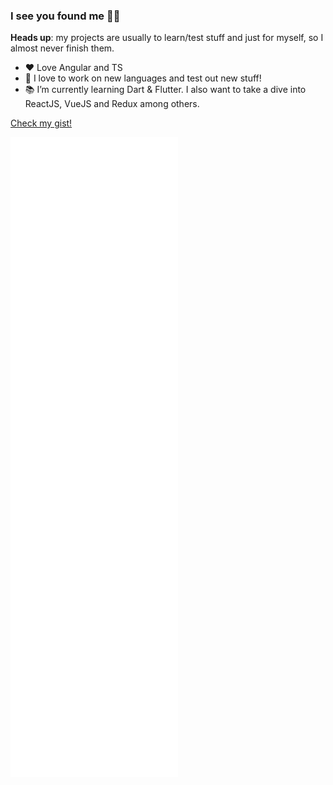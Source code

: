 ### I see you found me 👨‍💻

**Heads up**: my projects are usually to learn/test stuff and just for myself, so I almost never finish them.

-   ♥️ Love Angular and TS
-   🔭 I love to work on new languages and test out new stuff!
-   📚 I’m currently learning Dart & Flutter. I also want to take a dive into ReactJS, VueJS and Redux among others.

[Check my gist!](https://gist.github.com/Gummiees)

![Metrics](https://github.com/Gummiees/Gummiees/blob/main/github-metrics.svg)
